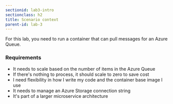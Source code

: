 ```yaml
---
sectionid: lab3-intro
sectionclass: h2
title: Scenario context
parent-id: lab-3
---
```


For this lab, you need to run a container that can pull messages for an Azure Queue.

### Requirements

- It needs to scale based on the number of items in the Azure Queue
- If there's nothing to process, it should scale to zero to save cost
- I need flexibility in how I write my code and the container base image I use
- It needs to manage an Azure Storage connection string
- It's part of a larger microservice architecture

